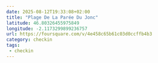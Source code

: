 ```yaml
---
date: 2025-08-12T19:33:08+02:00
title: "Plage De La Parée Du Jonc"
latitude: 46.80326455975849
longitude: -2.1173299899236757
url: https://foursquare.com/v/4e458c65b61c03d0ccffb4b3
category: checkin
tags:
 - checkin
---
```

